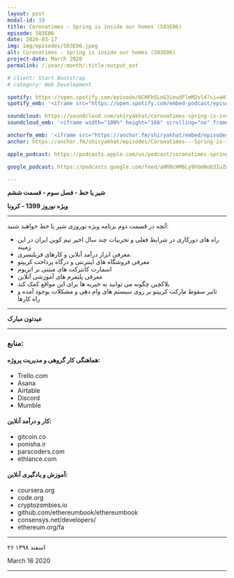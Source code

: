 ```yaml
---
layout: post
modal-id: 19
title: Coronatimes - Spring is inside our homes (S03E06)
episode: S03E06
date: 2020-03-17
img: img/episodes/S03E06.jpeg
alt: Coronatimes - Spring is inside our homes (S03E06)
project-date: March 2020
permalink: /:year/:month/:title:output_ext

# client: Start Bootstrap
# category: Web Development

spotify: https://open.spotify.com/episode/6CHFhSLnG3ieudFlmM2vl4?si=aH3Jz0IRRtKmNwSkUZHX9A
spotify_emb: '<iframe src="https://open.spotify.com/embed-podcast/episode/6CHFhSLnG3ieudFlmM2vl4" width="100%" height="232" frameborder="0" allowtransparency="true" allow="encrypted-media"></iframe>'

soundcloud: https://soundcloud.com/shiryakhat/coronatimes-spring-is-inside-our-homes-s03e06
soundcloud_emb: '<iframe width="100%" height="166" scrolling="no" frameborder="no" allow="autoplay" src="https://w.soundcloud.com/player/?url=https%3A//api.soundcloud.com/tracks/779302462&color=%23ff5500&auto_play=false&hide_related=true&show_comments=true&show_user=true&show_reposts=false&show_teaser=true"></iframe><div style="font-size: 10px; color: #cccccc;line-break: anywhere;word-break: normal;overflow: hidden;white-space: nowrap;text-overflow: ellipsis; font-family: Interstate,Lucida Grande,Lucida Sans Unicode,Lucida Sans,Garuda,Verdana,Tahoma,sans-serif;font-weight: 100;"><a href="https://soundcloud.com/shiryakhat" title="Shir | Khat" target="_blank" style="color: #cccccc; text-decoration: none;">Shir | Khat</a> · <a href="https://soundcloud.com/shiryakhat/coronatimes-spring-is-inside-our-homes-s03e06" title="Coronatimes - Spring is inside our homes (S03E06)" target="_blank" style="color: #cccccc; text-decoration: none;">Coronatimes - Spring is inside our homes (S03E06)</a></div>'

anchorfm_emb: '<iframe src="https://anchor.fm/shiryakhat/embed/episodes/Coronatimes---Spring-is-inside-our-homes-S03E06-ebmlp9" width="100%" frameborder="0" scrolling="no"></iframe>'
anchor: https://anchor.fm/shiryakhat/episodes/Coronatimes---Spring-is-inside-our-homes-S03E06-ebmlp9

apple_podcast: https://podcasts.apple.com/us/podcast/coronatimes-spring-is-inside-our-homes-s03e06/id1221206951?i=1000468937751

google_podcast: https://podcasts.google.com/feed/aHR0cHM6Ly9hbmNob3IuZm0vcy8xMWFhODUzYy9wb2RjYXN0L3Jzcw/episode/YzE5ZjI0ZDgtYmM2OS00ZmFmLWE0ZDQtZDNkYzY1OTlhZDI0?ved=0CAcQ38oDahcKEwiw46XZ-NXpAhUAAAAAHQAAAAAQAQ

---
```


**شیر یا خط -  فصل سوم - قسمت ششم**

**ویژه نوروز 1399 - کرونا**

------------------------------------------------------------------------------------

آنچه در قسمت دوم برنامه ویژه نوروزی شیر یا خط خواهید شنید:
* راه های دورکاری در شرایط فعلی و تجربیات چند سال اخیر تیم کوین ایران در این زمینه
* معرفی ابزار درآمد آنلاین و کارهای فریلنسری.
* معرفی فروشگاه های اینترنتی و درگاه پرداخت کریپتو
* اسمارت کانترکت های مبتنی بر اتریوم
* معرفی پلتفرم های آموزشی آنلاین
* بلاکچین چگونه می توانید به خیریه ها برای این مواقع کمک کند
* تاثیر سقوط مارکت کریپتو بر روی سیستم های وام دهی و مشکلات بوجود آمده و راه کارها

----------------------------

**عیدتون مبارک**

----------------------------

### منابع:

#### هماهنگی کار گروهی و مدیریت پروژه:
* Trello.com
* Asana
* Airtable
* Discord
* Mumble

####  کار و درآمد آنلاین:
* gitcoin.co
* ponisha.ir
* parscoders.com
* ethlance.com

#### آموزش و یادگیری آنلاین:
* coursera.org
* code.org
* cryptozombies.io
* github.com/ethereumbook/ethereumbook
* consensys.net/developers/
* ethereum.org/fa

----------------------
۲۶ اسفند ۱۳۹۸

March 16 2020


-----------------------------------------------------------------------
